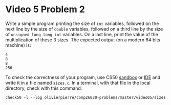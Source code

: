 # Video 5 Problem 2

Write a simple program printing the size of `int` variables, followed on the
next line by the size of `double` variables, followed on a third line by the
size of `unsigned long long int` variables. On a last line, print the value of
the multiplication of these 3 sizes. The expected output (on a modern 64 bits
machine) is:

```
4
8
8
256
```

To check the correctness of your program, use CS50 [sandbox](sandbox.cs50.io)
or [IDE](ide.cs50.io) and write it in a file named `sizes.c`. In a terminal,
with that file in the local directory, check with this command:

```shell
check50 -l --log olivierpierre/comp26020-problems/master/video05/sizes
```
